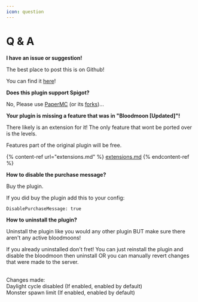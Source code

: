 ```yaml
---
icon: question
---
```


# Q & A

**I have an issue or suggestion!**

The best place to post this is on Github!

You can find it [here](https://github.com/refractored/BloodmoonReloaded/issues/new/choose)!

**Does this plugin support Spigot?**

No, Please use [PaperMC](https://papermc.io/) (or its [forks](https://luminescent.dev/forks/))...&#x20;

**Your plugin is missing a feature that was in "Bloodmoon \[Updated]"!**

There likely is an extension for it! The only feature that wont be ported over is the levels.

Features part of the original plugin will be free.

{% content-ref url="extensions.md" %}
[extensions.md](extensions.md)
{% endcontent-ref %}

**How to disable the purchase message?**

Buy the plugin.

If you did buy the plugin add this to your config:

```
DisablePurchaseMessage: true
```

**How to uninstall the plugin?**

Uninstall the plugin like you would any other plugin BUT make sure there aren't any active bloodmoons!

If you already uninstalled don't fret! You can just reinstall the plugin and disable the bloodmoon then uninstall OR you can manually revert changes that were made to the server.

\
Changes made:\
Daylight cycle disabled (If enabled, enabled by default)\
Monster spawn limit (If enabled, enabled by default)





